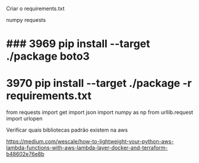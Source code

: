 

Criar o requirements.txt

numpy
requests



# ### 3969  pip install --target ./package boto3
#  3970  pip install --target ./package -r requirements.txt


from requests import get
import json
import numpy as np
from urllib.request import urlopen


Verificar quais bibliotecas padrão existem na aws


https://medium.com/wescale/how-to-lightweight-your-python-aws-lambda-functions-with-aws-lambda-layer-docker-and-terraform-b48602e76e8b